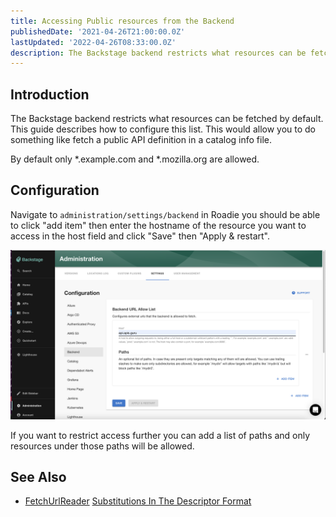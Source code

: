 ```yaml
---
title: Accessing Public resources from the Backend
publishedDate: '2021-04-26T21:00:00.0Z'
lastUpdated: '2022-04-26T08:33:00.0Z'
description: The Backstage backend restricts what resources can be fetched by default. This describes how to add sources which can be accessed.
---
```


## Introduction

The Backstage backend restricts what resources can be fetched by default. 
This guide describes how to configure this list. This would allow you to do something like 
fetch a public API definition in a catalog info file.

By default only *.example.com and *.mozilla.org are allowed.

## Configuration

Navigate to `administration/settings/backend` in Roadie you should be able to click "add item" then enter the hostname of
the resource you want to access in the host field and click "Save" then "Apply & restart".

![allow reading](./allow-reading.png)

If you want to restrict access further you can add a list of paths and only resources under those paths will be allowed.

## See Also

 - [FetchUrlReader](https://backstage.io/docs/reference/backend-common.fetchurlreader#properties)
[Substitutions In The Descriptor Format](https://backstage.io/docs/features/software-catalog/descriptor-format#substitutions-in-the-descriptor-format)
